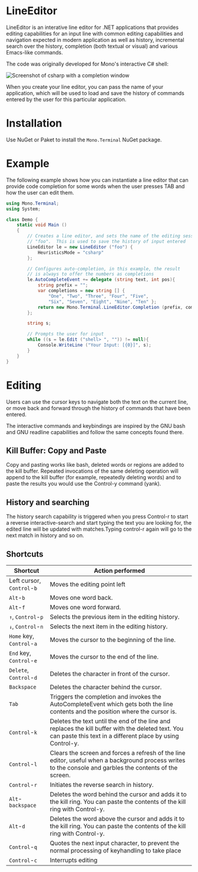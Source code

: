 # LineEditor

LineEditor is an interative line editor for .NET applications that provides
editing capabilities for an input line with common editing capabilities and
navigation expected in modern application as well as history, incremental
search over the history, completion (both textual or visual) and various 
Emacs-like commands.

The code was originally developed for Mono's interactive C# shell:

![Screenshot of csharp with a completion window](https://github.com/mono/LineEditor/blob/main/LineEditor/csharp.png)

When you create your line editor, you can pass the name of your application, 
which will be used to load and save the history of commands entered by the user
for this particular application.

# Installation

Use NuGet or Paket to install the `Mono.Terminal` NuGet package.

# Example

The following example shows how you can instantiate a line editor that
can provide code completion for some words when the user presses TAB
and how the user can edit them. 

```csharp
using Mono.Terminal;
using System;

class Demo {
    static void Main ()
    {
        // Creates a line editor, and sets the name of the editing session to
        // "foo".  This is used to save the history of input entered
        LineEditor le = new LineEditor ("foo") {
            HeuristicsMode = "csharp"
        };

        // Configures auto-completion, in this example, the result
        // is always to offer the numbers as completions
        le.AutoCompleteEvent += delegate (string text, int pos){
            string prefix = "";
            var completions = new string [] { 
                "One", "Two", "Three", "Four", "Five", 
                "Six", "Seven", "Eight", "Nine", "Ten" };
            return new Mono.Terminal.LineEditor.Completion (prefix, completions);
        };

        string s;

        // Prompts the user for input
        while ((s = le.Edit ("shell> ", "")) != null){
            Console.WriteLine ("Your Input: [{0}]", s);
        }
    }
}
```

# Editing

Users can use the cursor keys to navigate both the text on the current
line, or move back and forward through the history of commands that have
been entered. 

The interactive commands and keybindings are inspired by the GNU bash and
GNU readline capabilities and follow the same concepts found there.

## Kill Buffer: Copy and Paste
Copy and pasting works like bash, deleted words or regions are added to 
the kill buffer. Repeated invocations of the same deleting operation will
append to the kill buffer (for example, repeatedly deleting words) and to
paste the results you would use the Control-y command (yank).

## History and searching

The history search capability is triggered when you press 
Control-r to start a reverse interactive-search
and start typing the text you are looking for, the edited line will
be updated with matches.Typing control-r again will go to the next
match in history and so on.

## Shortcuts

| Shortcut                 | Action performed                                |
| ------------------------ | ----------------------------------------------- |
|Left cursor, `Control`-`b`|Moves the editing point left                     |
|`Alt`-`b`                 |Moves one word back.                             |
|`Alt`-`f`                 |Moves one word forward.                          |
|`↑`, `Control`-`p`        |Selects the previous item in the editing history.|
|`↓`, `Control`-`n`        |Selects the next item in the editing history.    |
|`Home` key, `Control`-`a` |Moves the cursor to the beginning of the line.   |
|`End` key, `Control`-`e`  |Moves the cursor to the end of the line.         |
|`Delete`, `Control`-`d`   |Deletes the character in front of the cursor.    |
|`Backspace`               |Deletes the character behind the cursor.         |
|`Tab`                     |Triggers the completion and invokes the AutoCompleteEvent which gets both the line contents and the position where the cursor is.|
|`Control`-`k`             |Deletes the text until the end of the line and replaces the kill buffer with the deleted text. You can paste this text in a different place by using Control-y.|
|`Control`-`l`             |Clears the screen and forces a refresh of the line editor, useful when a background process writes to the console and garbles the contents of the screen.|
|`Control`-`r`             |Initiates the reverse search in history.         |
|`Alt`-`backspace`         |Deletes the word behind the cursor and adds it to the kill ring. You can paste the contents of the kill ring with Control-y.|
|`Alt`-`d`                 |Deletes the word above the cursor and adds it to the kill ring.  You can paste the contents of the kill ring with Control-y.|
|`Control`-`q`             |Quotes the next input character, to prevent the normal processing of keyhandling to take place|
|`Control`-`c`             |Interrupts editing                               |
